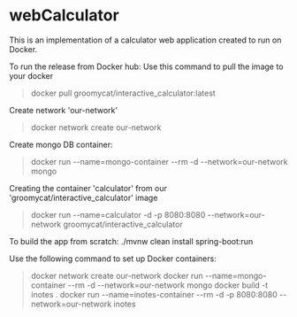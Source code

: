 # webCalculator
This is an implementation of a calculator web application created to run on Docker.

To run the release from Docker hub:
Use this command to pull the image to your docker
> docker pull groomycat/interactive_calculator:latest

Create network 'our-network' 
> docker network create our-network

Create mongo DB container:
> docker run --name=mongo-container --rm -d --network=our-network mongo

Creating the container 'calculator' from our 'groomycat/interactive_calculator' image 
> docker run --name=calculator  -d -p 8080:8080 --network=our-network groomycat/interactive_calculator




To build the app from scratch:
./mvnw clean install spring-boot:run

Use the following command to set up Docker containers:
> docker network create our-network
> docker run --name=mongo-container --rm -d --network=our-network mongo
> docker build -t inotes .
> docker run --name=inotes-container --rm -d -p 8080:8080 --network=our-network inotes

